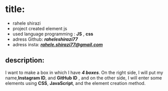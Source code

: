 # title:
* rahele shirazi
* project created element js
* used language programming : **JS** , **css**
* adress Github: ***raheleshirazi77***
* adress insta: ***rahele.shirazi77@gmail.com***

## description:
I want to make a box in which I have ***4 boxes***. On the right side, I will put my name,**Instagram ID**, and **GitHub ID** , and on the other side, I will enter some elements using **CSS**, **JavaScript**, and the element creation method.
